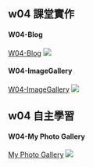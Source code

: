 ## w04 課堂實作

#### W04-Blog
[W04-Blog](http://127.0.0.1:5501/w04/blog.html)
![](https://i.imgur.com/Cb0pDZm.jpg)
#### W04-ImageGallery
[W04-ImageGallery](http://127.0.0.1:5501/w04/imageGallery.html)
![](https://i.imgur.com/rsG00CU.png)

## w04 自主學習
#### W04-My Photo Gallery
[My Photo Gallery](http://127.0.0.1:5501/w04-my%20photo%20gallery/My%20photo%20gallery.html)
![](https://i.imgur.com/KQaE52W.jpg)
